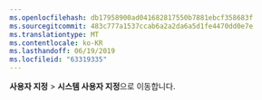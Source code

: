 ```yaml
---
ms.openlocfilehash: db17958900ad041682817550b7881ebcf358683f
ms.sourcegitcommit: 483c777a1537ccab6a2a2da6a5d1fe4470dd0e7e
ms.translationtype: MT
ms.contentlocale: ko-KR
ms.lasthandoff: 06/19/2019
ms.locfileid: "63319335"
---
```

**사용자 지정** > **시스템 사용자 지정**으로 이동합니다.